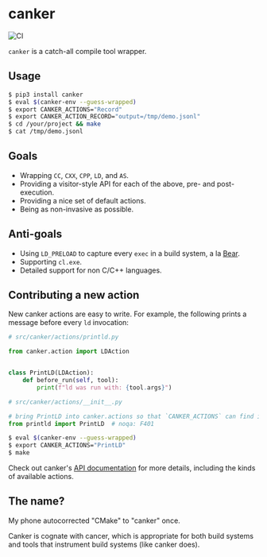canker
======

![CI](https://github.com/trailofbits/canker/workflows/CI/badge.svg)

`canker` is a catch-all compile tool wrapper.

## Usage

```bash
$ pip3 install canker
$ eval $(canker-env --guess-wrapped)
$ export CANKER_ACTIONS="Record"
$ export CANKER_ACTION_RECORD="output=/tmp/demo.jsonl"
$ cd /your/project && make
$ cat /tmp/demo.jsonl
```

## Goals

* Wrapping `CC`, `CXX`, `CPP`, `LD`, and `AS`.
* Providing a visitor-style API for each of the above, pre- and post-execution.
* Providing a nice set of default actions.
* Being as non-invasive as possible.

## Anti-goals

* Using `LD_PRELOAD` to capture every `exec` in a build system,
a la [Bear](https://github.com/rizsotto/Bear).
* Supporting `cl.exe`.
* Detailed support for non C/C++ languages.

## Contributing a new action

New canker actions are easy to write. For example, the following prints a message before every `ld`
invocation:

```python
# src/canker/actions/printld.py

from canker.action import LDAction


class PrintLD(LDAction):
    def before_run(self, tool):
        print(f"ld was run with: {tool.args}")
```

```python
# src/canker/actions/__init__.py

# bring PrintLD into canker.actions so that `CANKER_ACTIONS` can find it
from printld import PrintLD  # noqa: F401
```

```bash
$ eval $(canker-env --guess-wrapped)
$ export CANKER_ACTIONS="PrintLD"
$ make
```

Check out canker's [API documentation](https://trailofbits.github.io/canker) for more details,
including the kinds of available actions.

## The name?

My phone autocorrected "CMake" to "canker" once.

Canker is cognate with cancer, which is appropriate for both build systems and tools
that instrument build systems (like canker does).
